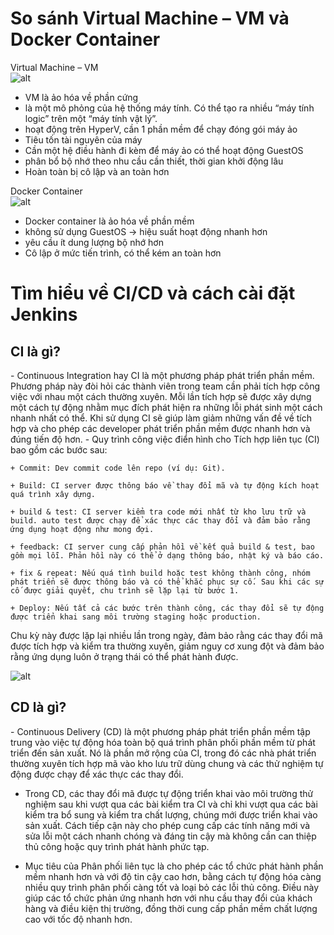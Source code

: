 # <h1>So sánh Virtual Machine – VM và Docker Container</h1> 
Virtual Machine – VM<br>
![alt](https://tel4vn.edu.vn/uploads/2020/09/so-sanh-may-ao-va-docker-container-tel4vn.edu_.vn-01.jpg) 
<br>
  - VM là ảo hóa về phần cứng
  - là một mô phỏng của hệ thống máy tính. Có thể tạo ra nhiều “máy tính logic” trên một “máy tính vật lý”.
  - hoạt động trên HyperV, cần 1 phần mềm để chạy đóng gói máy ảo
  - Tiêu tốn tài nguyên của máy
  - Cần một hệ điều hành đi kèm để máy ảo có thể hoạt động GuestOS
  - phân bổ bộ nhớ theo nhu cầu cần thiết, thời gian khởi động lâu
  - Hoàn toàn bị cô lập và an toàn hơn 

Docker Container<br>
![alt](https://tel4vn.edu.vn/uploads/2020/09/so-sanh-may-ao-va-docker-container-tel4vn.edu_.vn-02.jpg) 
<br>
  - Docker container là ảo hóa về phần mềm
  - không sử dụng GuestOS -> hiệu suất hoạt động nhanh hơn
  - yêu cầu ít dung lượng bộ nhớ hơn
  - Cô lập ở mức tiến trình, có thể kém an toàn hơn


# <h1>Tìm hiểu về CI/CD và cách cài đặt Jenkins</h1> 
<h2>CI là gì?</h2>
  - Continuous Integration hay CI là một phương pháp phát triển phần mềm. Phương pháp này đòi hỏi các thành viên trong team cần phải tích hợp công việc với nhau một cách thường xuyên. Mỗi lần tích hợp sẽ được xây dựng một cách tự động nhằm mục đích phát hiện ra những lỗi phát sinh một cách nhanh nhất có thể. Khi sử dụng CI sẽ giúp làm giảm những vấn đề về tích hợp và cho phép các developer phát triển phần mềm được nhanh hơn và đúng tiến độ hơn.
  - Quy trình công việc điển hình cho Tích hợp liên tục (CI) bao gồm các bước sau:

    + Commit: Dev commit code lên repo (ví dụ: Git).

    + Build: CI server được thông báo về thay đổi mã và tự động kích hoạt quá trình xây dựng.

    + build & test: CI server kiểm tra code mới nhất từ kho lưu trữ và build. auto test được chạy để xác thực các thay đổi và đảm bảo rằng ứng dụng hoạt động như mong đợi.

    + feedback: CI server cung cấp phản hồi về kết quả build & test, bao gồm mọi lỗi. Phản hồi này có thể ở dạng thông báo, nhật ký và báo cáo.

    + fix & repeat: Nếu quá tình build hoặc test không thành công, nhóm phát triển sẽ được thông báo và có thể khắc phục sự cố. Sau khi các sự cố được giải quyết, chu trình sẽ lặp lại từ bước 1.

    + Deploy: Nếu tất cả các bước trên thành công, các thay đổi sẽ tự động được triển khai sang môi trường staging hoặc production.

Chu kỳ này được lặp lại nhiều lần trong ngày, đảm bảo rằng các thay đổi mã được tích hợp và kiểm tra thường xuyên, giảm nguy cơ xung đột và đảm bảo rằng ứng dụng luôn ở trạng thái có thể phát hành được.
  
  ![alt](https://d3hi6wehcrq5by.cloudfront.net/itnavi-blog/2021/07/CI-CD-la-gi-1.png)
  
  
 <h2>CD là gì?</h2>
  - Continuous Delivery (CD) là một phương pháp phát triển phần mềm tập trung vào việc tự động hóa toàn bộ quá trình phân phối phần mềm từ phát triển đến sản xuất. Nó là phần mở rộng của CI, trong đó các nhà phát triển thường xuyên tích hợp mã vào kho lưu trữ dùng chung và các thử nghiệm tự động được chạy để xác thực các thay đổi.

  - Trong CD, các thay đổi mã được tự động triển khai vào môi trường thử nghiệm sau khi vượt qua các bài kiểm tra CI và chỉ khi vượt qua các bài kiểm tra bổ sung và kiểm tra chất lượng, chúng mới được triển khai vào sản xuất. Cách tiếp cận này cho phép cung cấp các tính năng mới và sửa lỗi một cách nhanh chóng và đáng tin cậy mà không cần can thiệp thủ công hoặc quy trình phát hành phức tạp.

  - Mục tiêu của Phân phối liên tục là cho phép các tổ chức phát hành phần mềm nhanh hơn và với độ tin cậy cao hơn, bằng cách tự động hóa càng nhiều quy trình phân phối càng tốt và loại bỏ các lỗi thủ công. Điều này giúp các tổ chức phản ứng nhanh hơn với nhu cầu thay đổi của khách hàng và điều kiện thị trường, đồng thời cung cấp phần mềm chất lượng cao với tốc độ nhanh hơn.
  
  
